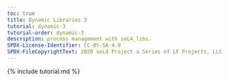 ```yaml
---
toc: true
title: Dynamic Libraries 3
tutorial: dynamic-3
tutorial-order: dynamic-3
description: process management with seL4_libs.
SPDX-License-Identifier: CC-BY-SA-4.0
SPDX-FileCopyrightText: 2020 seL4 Project a Series of LF Projects, LLC.
---
```

{% include tutorial.md %}

